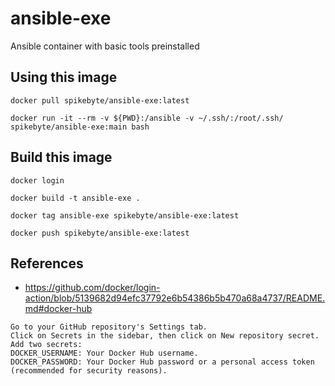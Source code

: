 # ansible-exe
Ansible container with basic tools preinstalled

## Using this image

```shell
docker pull spikebyte/ansible-exe:latest

docker run -it --rm -v ${PWD}:/ansible -v ~/.ssh/:/root/.ssh/ spikebyte/ansible-exe:main bash
```

## Build this image

```shell
docker login

docker build -t ansible-exe .

docker tag ansible-exe spikebyte/ansible-exe:latest

docker push spikebyte/ansible-exe:latest
```

## References

* https://github.com/docker/login-action/blob/5139682d94efc37792e6b54386b5b470a68a4737/README.md#docker-hub

```
Go to your GitHub repository's Settings tab.
Click on Secrets in the sidebar, then click on New repository secret.
Add two secrets:
DOCKER_USERNAME: Your Docker Hub username.
DOCKER_PASSWORD: Your Docker Hub password or a personal access token (recommended for security reasons).
```